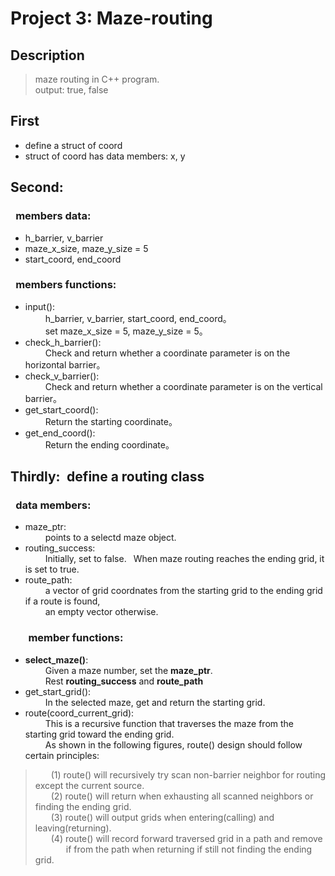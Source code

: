 # Project 3: Maze-routing

## Description
>  maze routing in C++ program.  
>  output: true, false

## First
  - define a struct of coord  
  - struct of coord has data members: x, y  

## Second: 
### &ensp;members data:
  - h_barrier, v_barrier
  - maze_x_size, maze_y_size = 5
  - start_coord, end_coord

### &ensp;members functions:
- input():  
  &ensp;&ensp;&ensp;&ensp; h_barrier, v_barrier, start_coord, end_coord。  
  &ensp;&ensp;&ensp;&ensp; set maze_x_size = 5, maze_y_size = 5。
- check_h_barrier():  
  &ensp;&ensp;&ensp;&ensp; Check and return whether a coordinate parameter is on                            the horizontal barrier。
- check_v_barrier():  
  &ensp;&ensp;&ensp;&ensp; Check and return whether a coordinate parameter is on                            the vertical barrier。
- get_start_coord():  
  &ensp;&ensp;&ensp;&ensp; Return the starting coordinate。
- get_end_coord():  
  &ensp;&ensp;&ensp;&ensp; Return the ending coordinate。

## Thirdly:&ensp;define a routing class 
### &ensp;data members:
  - maze_ptr:  
    &ensp;&ensp;&ensp;&ensp; points to a selectd maze object.
  - routing_success:  
    &ensp;&ensp;&ensp;&ensp; Initially, set to false.&ensp; When  maze routing 
    reaches the ending grid, it is set to true.
  - route_path:  
    &ensp;&ensp;&ensp;&ensp; a vector of grid coordnates from the starting grid       to the ending grid if a route is found,  
    &ensp;&ensp;&ensp;&ensp; an empty vector otherwise.
### &ensp;&ensp;&ensp; member functions:  
  - **select_maze()**:  
    &ensp;&ensp;&ensp;&ensp; Given a maze number, set the **maze_ptr**.  
    &ensp;&ensp;&ensp;&ensp; Rest **routing_success** and **route_path**
  - get_start_grid():  
    &ensp;&ensp;&ensp;&ensp; In the selected maze, get and return the starting grid.
  - route(coord_current_grid):  
    &ensp;&ensp;&ensp;&ensp; This is a recursive function that traverses the maze from the starting grid toward the ending grid.  
     &ensp;&ensp;&ensp;&ensp; As shown in the following figures, route() design should follow certain principles:    

> &ensp;&ensp;&ensp; (1) route() will recursively try scan non-barrier neighbor for routing except the current source.  
> &ensp;&ensp;&ensp; (2) route() will return when exhausting all scanned neighbors or finding the ending grid.  
> &ensp;&ensp;&ensp; (3) route() will output grids when entering(calling) and leaving(returning).  
> &ensp;&ensp;&ensp; (4) route() will record forward traversed grid in a path and remove   
  &ensp;&ensp;&ensp;&ensp;&ensp;&ensp;&ensp;if from the path when returning if still not finding the ending grid.


